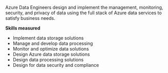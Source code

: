 Azure Data Engineers design and implement the management, monitoring, security, and privacy of data using the full stack of Azure data services to satisfy business needs.

**Skills measured**

* Implement data storage solutions
* Manage and develop data processing
* Monitor and optimize data solutions
* Design Azure data storage solutions
* Design data processing solutions
* Design for data security and compliance

